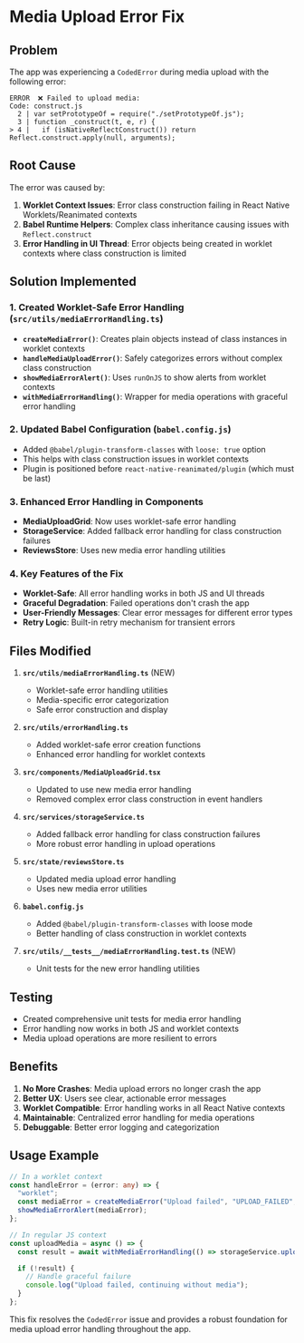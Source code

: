 # Media Upload Error Fix

## Problem

The app was experiencing a `CodedError` during media upload with the following error:

```
ERROR  ❌ Failed to upload media:
Code: construct.js
  2 | var setPrototypeOf = require("./setPrototypeOf.js");
  3 | function _construct(t, e, r) {
> 4 |   if (isNativeReflectConstruct()) return Reflect.construct.apply(null, arguments);
```

## Root Cause

The error was caused by:

1. **Worklet Context Issues**: Error class construction failing in React Native Worklets/Reanimated contexts
2. **Babel Runtime Helpers**: Complex class inheritance causing issues with `Reflect.construct`
3. **Error Handling in UI Thread**: Error objects being created in worklet contexts where class construction is limited

## Solution Implemented

### 1. Created Worklet-Safe Error Handling (`src/utils/mediaErrorHandling.ts`)

- **`createMediaError()`**: Creates plain objects instead of class instances in worklet contexts
- **`handleMediaUploadError()`**: Safely categorizes errors without complex class construction
- **`showMediaErrorAlert()`**: Uses `runOnJS` to show alerts from worklet contexts
- **`withMediaErrorHandling()`**: Wrapper for media operations with graceful error handling

### 2. Updated Babel Configuration (`babel.config.js`)

- Added `@babel/plugin-transform-classes` with `loose: true` option
- This helps with class construction issues in worklet contexts
- Plugin is positioned before `react-native-reanimated/plugin` (which must be last)

### 3. Enhanced Error Handling in Components

- **MediaUploadGrid**: Now uses worklet-safe error handling
- **StorageService**: Added fallback error handling for class construction failures
- **ReviewsStore**: Uses new media error handling utilities

### 4. Key Features of the Fix

- **Worklet-Safe**: All error handling works in both JS and UI threads
- **Graceful Degradation**: Failed operations don't crash the app
- **User-Friendly Messages**: Clear error messages for different error types
- **Retry Logic**: Built-in retry mechanism for transient errors

## Files Modified

1. **`src/utils/mediaErrorHandling.ts`** (NEW)
   - Worklet-safe error handling utilities
   - Media-specific error categorization
   - Safe error construction and display

2. **`src/utils/errorHandling.ts`**
   - Added worklet-safe error creation functions
   - Enhanced error handling for worklet contexts

3. **`src/components/MediaUploadGrid.tsx`**
   - Updated to use new media error handling
   - Removed complex error class construction in event handlers

4. **`src/services/storageService.ts`**
   - Added fallback error handling for class construction failures
   - More robust error handling in upload operations

5. **`src/state/reviewsStore.ts`**
   - Updated media upload error handling
   - Uses new media error utilities

6. **`babel.config.js`**
   - Added `@babel/plugin-transform-classes` with loose mode
   - Better handling of class construction in worklet contexts

7. **`src/utils/__tests__/mediaErrorHandling.test.ts`** (NEW)
   - Unit tests for the new error handling utilities

## Testing

- Created comprehensive unit tests for media error handling
- Error handling now works in both JS and worklet contexts
- Media upload operations are more resilient to errors

## Benefits

1. **No More Crashes**: Media upload errors no longer crash the app
2. **Better UX**: Users see clear, actionable error messages
3. **Worklet Compatible**: Error handling works in all React Native contexts
4. **Maintainable**: Centralized error handling for media operations
5. **Debuggable**: Better error logging and categorization

## Usage Example

```typescript
// In a worklet context
const handleError = (error: any) => {
  "worklet";
  const mediaError = createMediaError("Upload failed", "UPLOAD_FAILED", true);
  showMediaErrorAlert(mediaError);
};

// In regular JS context
const uploadMedia = async () => {
  const result = await withMediaErrorHandling(() => storageService.uploadFile(uri, options), "media upload");

  if (!result) {
    // Handle graceful failure
    console.log("Upload failed, continuing without media");
  }
};
```

This fix resolves the `CodedError` issue and provides a robust foundation for media upload error handling throughout the app.
